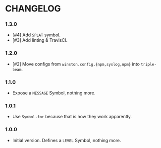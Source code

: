 # CHANGELOG

### 1.3.0

- [#4] Add `SPLAT` symbol.
- [#3] Add linting & TravisCI.

### 1.2.0

- [#2] Move configs from `winston.config.{npm,syslog,npm}` into `triple-beam`. 

### 1.1.0

- Expose a `MESSAGE` Symbol, nothing more.

### 1.0.1

- Use `Symbol.for` because that is how they work apparently.

### 1.0.0

- Initial version. Defines a `LEVEL` Symbol, nothing more. 
